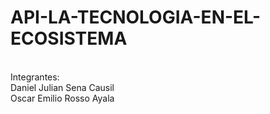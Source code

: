 # API-LA-TECNOLOGIA-EN-EL-ECOSISTEMA
<br>
Integrantes:
<br>
Daniel Julian Sena Causil
<br>
Oscar Emilio Rosso Ayala
